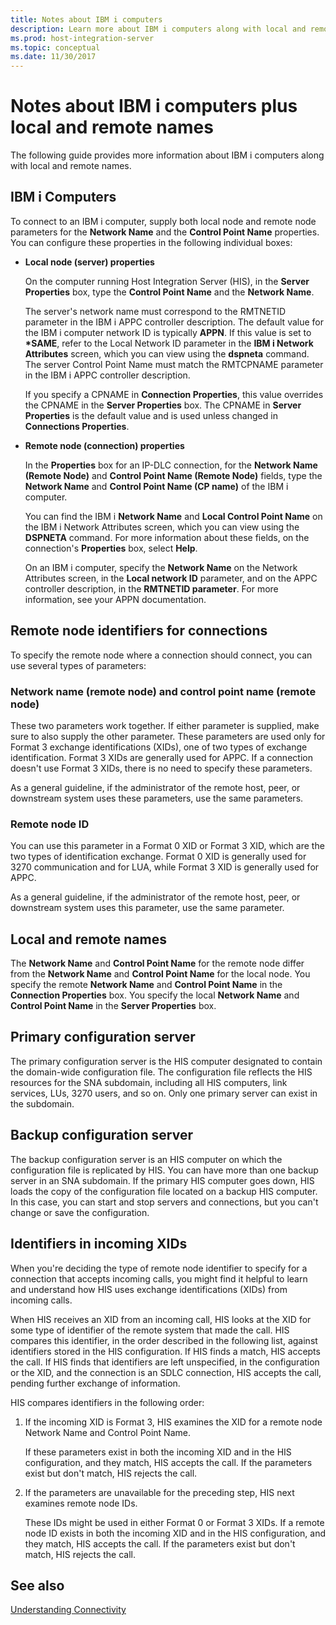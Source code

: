 ```yaml
---
title: Notes about IBM i computers
description: Learn more about IBM i computers along with local and remote names.
ms.prod: host-integration-server
ms.topic: conceptual
ms.date: 11/30/2017
---
```


# Notes about IBM i computers plus local and remote names

The following guide provides more information about IBM i computers along with local and remote names.

## IBM i Computers

To connect to an IBM i computer, supply both local node and remote node parameters for the **Network Name** and the **Control Point Name** properties. You can configure these properties in the following individual boxes:  
  
- **Local node (server) properties**

  On the computer running Host Integration Server (HIS), in the **Server Properties** box, type the **Control Point Name** and the **Network Name**.

  The server's network name must correspond to the RMTNETID parameter in the IBM i APPC controller description. The default value for the IBM i computer network ID is typically **APPN**. If this value is set to **\*SAME**, refer to the Local Network ID parameter in the **IBM i Network Attributes** screen, which you can view using the **dspneta** command. The server Control Point Name must match the RMTCPNAME parameter in the IBM i APPC controller description.  
  
   If you specify a CPNAME in **Connection Properties**, this value overrides the CPNAME in the **Server Properties** box. The CPNAME in **Server Properties** is the default value and is used unless changed in **Connections Properties**.  
  
- **Remote node (connection) properties**

  In the **Properties** box for an IP-DLC connection, for the **Network Name (Remote Node)** and **Control Point Name (Remote Node)** fields, type the **Network Name** and **Control Point Name (CP name)** of the IBM i computer.

  You can find the IBM i **Network Name** and **Local Control Point Name** on the IBM i Network Attributes screen, which you can view using the **DSPNETA** command. For more information about these fields, on the connection's **Properties** box, select **Help**.

  On an IBM i computer, specify the **Network Name** on the Network Attributes screen, in the **Local network ID** parameter, and on the APPC controller description, in the **RMTNETID parameter**. For more information, see your APPN documentation.

## Remote node identifiers for connections

To specify the remote node where a connection should connect, you can use several types of parameters:

### Network name (remote node) and control point name (remote node)  

These two parameters work together. If either parameter is supplied, make sure to also supply the other parameter. These parameters are used only for Format 3 exchange identifications (XIDs), one of two types of exchange identification. Format 3 XIDs are generally used for APPC. If a connection doesn't use Format 3 XIDs, there is no need to specify these parameters.

As a general guideline, if the administrator of the remote host, peer, or downstream system uses these parameters, use the same parameters.
  
### Remote node ID  

You can use this parameter in a Format 0 XID or Format 3 XID, which are the two types of identification exchange. Format 0 XID is generally used for 3270 communication and for LUA, while Format 3 XID is generally used for APPC.  

As a general guideline, if the administrator of the remote host, peer, or downstream system uses this parameter, use the same parameter.

## Local and remote names  

The **Network Name** and **Control Point Name** for the remote node differ from the **Network Name** and **Control Point Name** for the local node. You specify the remote **Network Name** and **Control Point Name** in the **Connection Properties** box. You specify the local **Network Name** and **Control Point Name** in the **Server Properties** box.
  
## Primary configuration server

The primary configuration server is the HIS computer designated to contain the domain-wide configuration file. The configuration file reflects the HIS resources for the SNA subdomain, including all HIS computers, link services, LUs, 3270 users, and so on. Only one primary server can exist in the subdomain.  
  
## Backup configuration server

The backup configuration server is an HIS computer on which the configuration file is replicated by HIS. You can have more than one backup server in an SNA subdomain. If the primary HIS computer goes down, HIS loads the copy of the configuration file located on a backup HIS computer. In this case, you can start and stop servers and connections, but you can't change or save the configuration.

## Identifiers in incoming XIDs

When you're deciding the type of remote node identifier to specify for a connection that accepts incoming calls, you might find it helpful to learn and understand how HIS uses exchange identifications (XIDs) from incoming calls.

When HIS receives an XID from an incoming call, HIS looks at the XID for some type of identifier of the remote system that made the call. HIS compares this identifier, in the order described in the following list, against identifiers stored in the HIS configuration. If HIS finds a match, HIS accepts the call. If HIS finds that identifiers are left unspecified, in the configuration or the XID, and the connection is an SDLC connection, HIS accepts the call, pending further exchange of information.
  
HIS compares identifiers in the following order:

1. If the incoming XID is Format 3, HIS examines the XID for a remote node Network Name and Control Point Name.

   If these parameters exist in both the incoming XID and in the HIS configuration, and they match, HIS accepts the call. If the parameters exist but don't match, HIS rejects the call.

1. If the parameters are unavailable for the preceding step, HIS next examines remote node IDs.

   These IDs might be used in either Format 0 or Format 3 XIDs. If a remote node ID exists in both the incoming XID and in the HIS configuration, and they match, HIS accepts the call. If the parameters exist but don't match, HIS rejects the call.
   
## See also

[Understanding Connectivity](understanding-connectivity1.md)